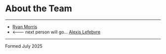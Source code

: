 # About the Team

---

* [Ryan Morris](./ryan-morris.md)
* <--- next person will go...
  [Alexis Lefebvre](./alex-lefebvre.md)
---

Formed July 2025
